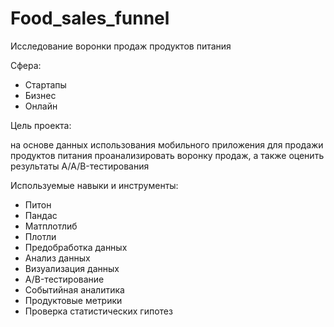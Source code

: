 # Food_sales_funnel
Исследование воронки продаж продуктов питания

Сфера:

- Стартапы
- Бизнес
- Онлайн

Цель проекта:

на основе данных использования мобильного приложения для продажи продуктов питания проанализировать воронку продаж, а также оценить результаты A/A/B-тестирования

Используемые навыки и инструменты:

- Питон
- Пандас
- Матплотлиб
- Плотли
- Предобработка данных 
- Анализ данных
- Визуализация данных
- A/B-тестирование
- Событийная аналитика
- Продуктовые метрики
- Проверка статистических гипотез
